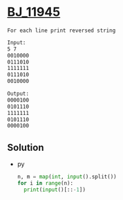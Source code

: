 # [BJ_11945](https://acmicpc.net/problem/11945)

```en
For each line print reversed string
```

```txt
Input:
5 7
0010000
0111010
1111111
0111010
0010000

Output:
0000100
0101110
1111111
0101110
0000100
```

## Solution

* py

  ```py
  n, m = map(int, input().split())
  for i in range(n):
    print(input()[::-1])
  ```
